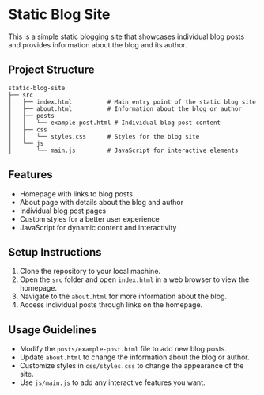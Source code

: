 # Static Blog Site

This is a simple static blogging site that showcases individual blog posts and provides information about the blog and its author.

## Project Structure

```
static-blog-site
├── src
│   ├── index.html          # Main entry point of the static blog site
│   ├── about.html          # Information about the blog or author
│   ├── posts
│   │   └── example-post.html # Individual blog post content
│   ├── css
│   │   └── styles.css      # Styles for the blog site
│   └── js
│       └── main.js         # JavaScript for interactive elements
```

## Features

- Homepage with links to blog posts
- About page with details about the blog and author
- Individual blog post pages
- Custom styles for a better user experience
- JavaScript for dynamic content and interactivity

## Setup Instructions

1. Clone the repository to your local machine.
2. Open the `src` folder and open `index.html` in a web browser to view the homepage.
3. Navigate to the `about.html` for more information about the blog.
4. Access individual posts through links on the homepage.

## Usage Guidelines

- Modify the `posts/example-post.html` file to add new blog posts.
- Update `about.html` to change the information about the blog or author.
- Customize styles in `css/styles.css` to change the appearance of the site.
- Use `js/main.js` to add any interactive features you want.